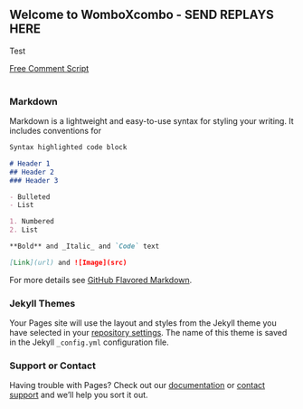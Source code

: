 ## Welcome to WomboXcombo - SEND REPLAYS HERE

Test

<!-- Begin Comments JavaScript Code --><script type="text/javascript" async>function ajaxpath_55eff91c6d494(url){return window.location.href == '' ? url : url.replace('&s=','&s=' + escape(window.location.href));}(function(){document.write('<div id="fcs_div_55eff91c6d494"><a title="free comment script" href="http://www.freecommentscript.com">&nbsp;&nbsp;<b>Free HTML User Comments</b>...</a></div>');fcs_55eff91c6d494=document.createElement('script');fcs_55eff91c6d494.type="text/javascript";fcs_55eff91c6d494.src=ajaxpath_55eff91c6d494((document.location.protocol=="https:"?"https:":"http:")+"//www.freecommentscript.com/GetComments2.php?p=55eff91c6d494&s=&Size=10#!55eff91c6d494");setTimeout("document.getElementById('fcs_div_55eff91c6d494').appendChild(fcs_55eff91c6d494)",1);})();</script><noscript><div><a href="http://www.freecommentscript.com" title="free html user comment box">Free Comment Script</a></div></noscript><!-- End Comments JavaScript Code -->﻿

### Markdown

Markdown is a lightweight and easy-to-use syntax for styling your writing. It includes conventions for

```markdown
Syntax highlighted code block

# Header 1
## Header 2
### Header 3

- Bulleted
- List

1. Numbered
2. List

**Bold** and _Italic_ and `Code` text

[Link](url) and ![Image](src)
```

For more details see [GitHub Flavored Markdown](https://guides.github.com/features/mastering-markdown/).

### Jekyll Themes

Your Pages site will use the layout and styles from the Jekyll theme you have selected in your [repository settings](https://github.com/Luxferous/luxferous.github.io/settings). The name of this theme is saved in the Jekyll `_config.yml` configuration file.

### Support or Contact

Having trouble with Pages? Check out our [documentation](https://help.github.com/categories/github-pages-basics/) or [contact support](https://github.com/contact) and we’ll help you sort it out.
